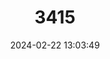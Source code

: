 ---
title: "3415"
category: "Cabassous unicinctus"
draft: false
date: 2024-02-22 13:03:49
languages:
  Spanish; Castilian: ["Cabasú De Orejas Largas"]
  German: ["Südliches Nacktschwanz-Gürteltier"]
  English: ["Southern Naked-Tailed Armadillo"]
---
